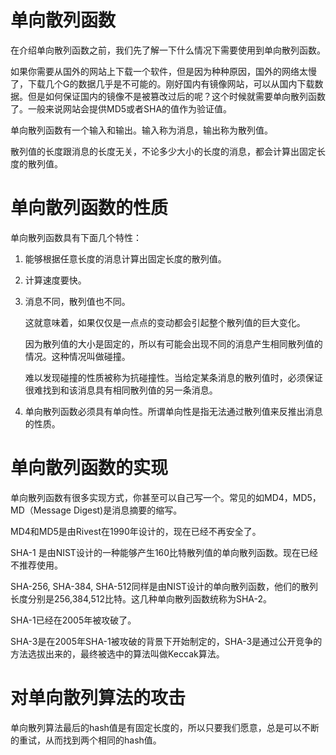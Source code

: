 # 单向散列函数

在介绍单向散列函数之前，我们先了解一下什么情况下需要使用到单向散列函数。

如果你需要从国外的网站上下载一个软件，但是因为种种原因，国外的网络太慢了，下载几个G的数据几乎是不可能的。刚好国内有镜像网站，可以从国内下载数据。但是如何保证国内的镜像不是被篡改过后的呢？这个时候就需要单向散列函数了。一般来说网站会提供MD5或者SHA的值作为验证值。

单向散列函数有一个输入和输出。输入称为消息，输出称为散列值。

散列值的长度跟消息的长度无关，不论多少大小的长度的消息，都会计算出固定长度的散列值。

# 单向散列函数的性质

单向散列函数具有下面几个特性：

1. 能够根据任意长度的消息计算出固定长度的散列值。
2. 计算速度要快。
3. 消息不同，散列值也不同。
   
   这就意味着，如果仅仅是一点点的变动都会引起整个散列值的巨大变化。

   因为散列值的大小是固定的，所以有可能会出现不同的消息产生相同散列值的情况。这种情况叫做碰撞。

   难以发现碰撞的性质被称为抗碰撞性。当给定某条消息的散列值时，必须保证很难找到和该消息具有相同散列值的另一条消息。

4. 单向散列函数必须具有单向性。所谓单向性是指无法通过散列值来反推出消息的性质。

# 单向散列函数的实现

单向散列函数有很多实现方式，你甚至可以自己写一个。常见的如MD4，MD5， MD（Message Digest)是消息摘要的缩写。

MD4和MD5是由Rivest在1990年设计的，现在已经不再安全了。

SHA-1 是由NIST设计的一种能够产生160比特散列值的单向散列函数。现在已经不推荐使用。

SHA-256, SHA-384, SHA-512同样是由NIST设计的单向散列函数，他们的散列长度分别是256,384,512比特。这几种单向散列函数统称为SHA-2。 

SHA-1已经在2005年被攻破了。

SHA-3是在2005年SHA-1被攻破的背景下开始制定的，SHA-3是通过公开竞争的方法选拔出来的，最终被选中的算法叫做Keccak算法。

# 对单向散列算法的攻击

单向散列算法最后的hash值是有固定长度的，所以只要我们愿意，总是可以不断的重试，从而找到两个相同的hash值。

